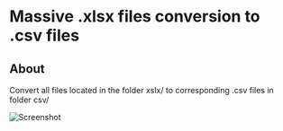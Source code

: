 # Massive .xlsx files conversion to .csv files

## About
Convert all files located in the folder xslx/ to corresponding .csv files in folder csv/

![Screenshot](https://i.imgur.com/Nr6XVTd.jpg)
